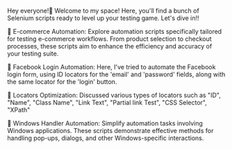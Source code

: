 Hey everyone!👋 Welcome to my space! Here, you'll find a bunch of Selenium scripts ready to level up your testing game. Let's dive in!!

🚀 E-commerce Automation:
    Explore automation scripts specifically tailored for testing e-commerce workflows. From product selection to checkout processes, these scripts aim to enhance the efficiency and accuracy of your testing suite.

🚀 Facebook Login Automation:
    Here, I've tried to automate the Facebook login form, using ID locators for the 'email' and 'password' fields, along with the same locator for the 'login' button.
    
🚀 Locators Optimization:
    Discussed various types of locators such as "ID", "Name", "Class Name", "Link Text", "Partial link Test", "CSS Selector", "XPath"

🚀 Windows Handler Automation:
    Simplify automation tasks involving Windows applications. These scripts demonstrate effective methods for handling pop-ups, dialogs, and other Windows-specific interactions.
